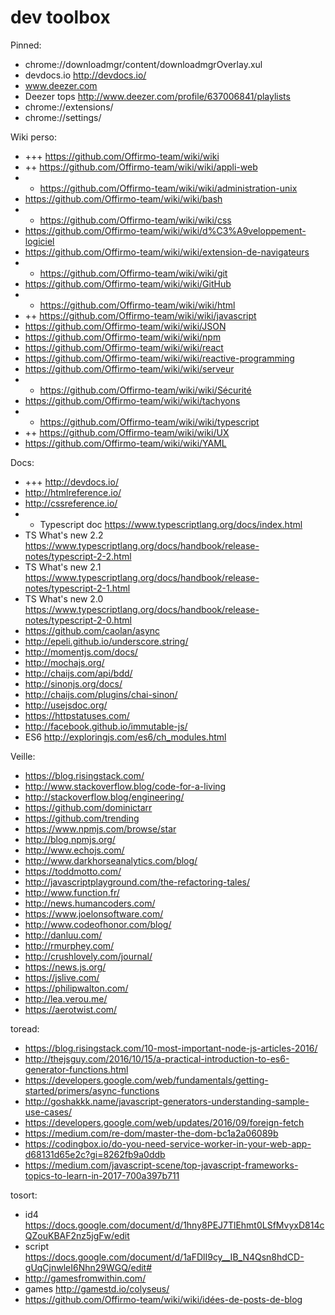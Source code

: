 # dev toolbox

Pinned:
- chrome://downloadmgr/content/downloadmgrOverlay.xul
- devdocs.io http://devdocs.io/
- www.deezer.com
- Deezer tops http://www.deezer.com/profile/637006841/playlists
- chrome://extensions/
- chrome://settings/


Wiki perso:
- +++ https://github.com/Offirmo-team/wiki/wiki
- ++ https://github.com/Offirmo-team/wiki/wiki/appli-web
- + https://github.com/Offirmo-team/wiki/wiki/administration-unix
- https://github.com/Offirmo-team/wiki/wiki/bash
- + https://github.com/Offirmo-team/wiki/wiki/css
- https://github.com/Offirmo-team/wiki/wiki/d%C3%A9veloppement-logiciel
- https://github.com/Offirmo-team/wiki/wiki/extension-de-navigateurs
- + https://github.com/Offirmo-team/wiki/wiki/git
- https://github.com/Offirmo-team/wiki/wiki/GitHub
- + https://github.com/Offirmo-team/wiki/wiki/html
- ++ https://github.com/Offirmo-team/wiki/wiki/javascript
- https://github.com/Offirmo-team/wiki/wiki/JSON
- https://github.com/Offirmo-team/wiki/wiki/npm
- https://github.com/Offirmo-team/wiki/wiki/react
- https://github.com/Offirmo-team/wiki/wiki/reactive-programming
- https://github.com/Offirmo-team/wiki/wiki/serveur
- + https://github.com/Offirmo-team/wiki/wiki/Sécurité
- https://github.com/Offirmo-team/wiki/wiki/tachyons
- + https://github.com/Offirmo-team/wiki/wiki/typescript
- ++ https://github.com/Offirmo-team/wiki/wiki/UX
- https://github.com/Offirmo-team/wiki/wiki/YAML


Docs:
- +++ http://devdocs.io/
- http://htmlreference.io/
- http://cssreference.io/
- + Typescript doc https://www.typescriptlang.org/docs/index.html
- TS What's new 2.2 https://www.typescriptlang.org/docs/handbook/release-notes/typescript-2-2.html
- TS What's new 2.1 https://www.typescriptlang.org/docs/handbook/release-notes/typescript-2-1.html
- TS What's new 2.0 https://www.typescriptlang.org/docs/handbook/release-notes/typescript-2-0.html
- https://github.com/caolan/async
- http://epeli.github.io/underscore.string/
- http://momentjs.com/docs/
- http://mochajs.org/
- http://chaijs.com/api/bdd/
- http://sinonjs.org/docs/
- http://chaijs.com/plugins/chai-sinon/
- http://usejsdoc.org/
- https://httpstatuses.com/
- http://facebook.github.io/immutable-js/
- ES6 http://exploringjs.com/es6/ch_modules.html


Veille:
- https://blog.risingstack.com/
- http://www.stackoverflow.blog/code-for-a-living
- http://stackoverflow.blog/engineering/
- https://github.com/dominictarr
- https://github.com/trending
- https://www.npmjs.com/browse/star
- http://blog.npmjs.org/
- http://www.echojs.com/
- http://www.darkhorseanalytics.com/blog/
- https://toddmotto.com/
- http://javascriptplayground.com/the-refactoring-tales/
- http://www.function.fr/
- http://news.humancoders.com/
- https://www.joelonsoftware.com/
- http://www.codeofhonor.com/blog/
- http://danluu.com/
- http://rmurphey.com/
- http://crushlovely.com/journal/
- https://news.js.org/
- https://jslive.com/
- https://philipwalton.com/
- http://lea.verou.me/
- https://aerotwist.com/



toread:
- https://blog.risingstack.com/10-most-important-node-js-articles-2016/
- http://thejsguy.com/2016/10/15/a-practical-introduction-to-es6-generator-functions.html
- https://developers.google.com/web/fundamentals/getting-started/primers/async-functions
- http://goshakkk.name/javascript-generators-understanding-sample-use-cases/
- https://developers.google.com/web/updates/2016/09/foreign-fetch
- https://medium.com/re-dom/master-the-dom-bc1a2a06089b
- https://codingbox.io/do-you-need-service-worker-in-your-web-app-d68131d65e2c?gi=8262fb9a0ddb
- https://medium.com/javascript-scene/top-javascript-frameworks-topics-to-learn-in-2017-700a397b711

tosort:
- id4 https://docs.google.com/document/d/1hny8PEJ7TlEhmt0LSfMvyxD814cQZouKBAF2nz5jgFw/edit
- script https://docs.google.com/document/d/1aFDlI9cy__IB_N4Qsn8hdCD-gUqCjnwleI6Nhn29WGQ/edit#
- http://gamesfromwithin.com/
- games http://gamestd.io/colyseus/
- https://github.com/Offirmo-team/wiki/wiki/idées-de-posts-de-blog


